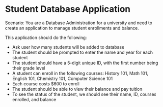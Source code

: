 # Student Database Application

Scenario: You are a Database Administration for a university and need to create
an application to manage student enrollments and balance. 

This application should do the following:

- Ask user how many students will be added to database
- The student should be prompted to enter the name and year for each student
- The student should have a 5-digit unique ID, with the first number being their grade level
- A student can enroll in the following courses: History 101, Math 101, English 101, Chemistry 101, Computer Science 101
- Each course costs $600 to enroll
- The student should be able to view their balance and pay tuition
- To see the status of the student, we should see their name, ID, courses enrolled, and balance
